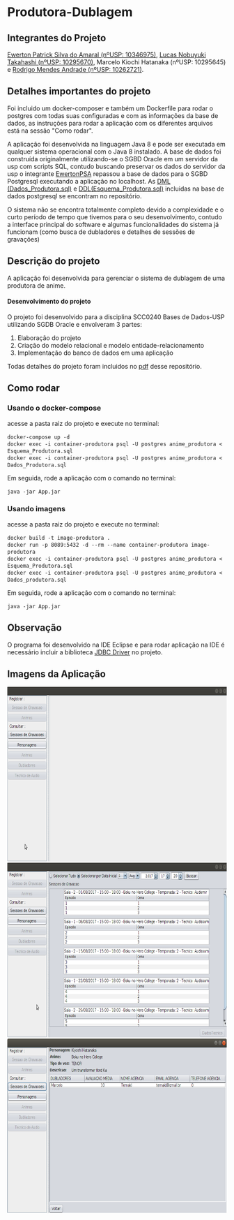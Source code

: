 # Produtora-Dublagem

## Integrantes do Projeto
[Ewerton Patrick Silva do Amaral (nºUSP: 10346975)](https://github.com/EwertonPSA), [Lucas Nobuyuki Takahashi (nºUSP: 10295670)](https://github.com/LucasNT), Marcelo Kiochi Hatanaka (nºUSP: 10295645) e [Rodrigo Mendes Andrade (nºUSP: 10262721)](https://github.com/skywardsc2).

## Detalhes importantes do projeto
Foi incluido um docker-composer e também um Dockerfile para rodar o postgres com todas suas configuradas e com as informações da base de dados, as instruções para rodar a aplicação com os diferentes arquivos está na sessão "Como rodar".

A aplicação foi desenvolvida na linguagem Java 8 e pode ser executada em qualquer sistema operacional com o Java 8 instalado. A base de dados foi construída originalmente utilizando-se o SGBD Oracle em um servidor da usp com scripts SQL, contudo buscando preservar os dados do servidor da usp o integrante [EwertonPSA](https://github.com/EwertonPSA) repassou a base de dados para o SGBD Postgresql executando a aplicação no localhost. As [DML (Dados_Produtora.sql)](https://github.com/EwertonPSA/Produtora-Dublagem/blob/master/Dados_Produtora.sql) e [DDL(Esquema_Produtora.sql)](https://github.com/EwertonPSA/Produtora-Dublagem/blob/master/Esquema_Produtora.sql) incluidas na base de dados postgresql se encontram no repositório. 

O sistema não se encontra totalmente completo devido a complexidade e o curto período de tempo que tivemos para o seu desenvolvimento, contudo a interface principal do software e algumas funcionalidades do sistema já funcionam (como busca de dubladores e detalhes de sessões de gravações)

## Descrição do projeto
A aplicação foi desenvolvida para gerenciar o sistema de dublagem de uma produtora de anime. 

####  Desenvolvimento do projeto
O projeto foi desenvolvido para a disciplina SCC0240 Bases de Dados-USP utilizando SGDB Oracle e envolveram 3 partes: 

1) Elaboração do projeto 
2) Criação do modelo relacional e modelo entidade-relacionamento 
3) Implementação do banco de dados em uma aplicação

Todas detalhes do projeto foram incluidos no [pdf](https://github.com/EwertonPSA/Produtora-Dublagem/blob/master/Banco%20de%20Dados%20-%20P3.pdf) desse repositório. 

## Como rodar

### Usando o docker-compose
acesse a pasta raiz do projeto e execute no terminal:
```
docker-compose up -d
docker exec -i container-produtora psql -U postgres anime_produtora < Esquema_Produtora.sql
docker exec -i container-produtora psql -U postgres anime_produtora < Dados_Produtora.sql
```
Em seguida, rode a aplicação com o comando no terminal:
```
java -jar App.jar
```

### Usando imagens
acesse a pasta raiz do projeto e execute no terminal:
```
docker build -t image-produtora .
docker run -p 8089:5432 -d --rm --name container-produtora image-produtora
docker exec -i container-produtora psql -U postgres anime_produtora < Esquema_Produtora.sql
docker exec -i container-produtora psql -U postgres anime_produtora < Dados_produtora.sql
```
Em seguida, rode a aplicação com o comando no terminal:
```
java -jar App.jar
```

## Observação
O programa foi desenvolvido na IDE Eclipse e para rodar aplicação na IDE é necessário incluir a biblioteca [JDBC Driver](https://jdbc.postgresql.org/download.html) no projeto.

## Imagens da Aplicação
<img src="https://raw.githubusercontent.com/EwertonPSA/Produtora-Dublagem/master/img/1.png" width="640" height="400" />
<img src="https://raw.githubusercontent.com/EwertonPSA/Produtora-Dublagem/master/img/2.png" width="640" height="400" />
<img src="https://raw.githubusercontent.com/EwertonPSA/Produtora-Dublagem/master/img/3.png" width="640" height="400" />
